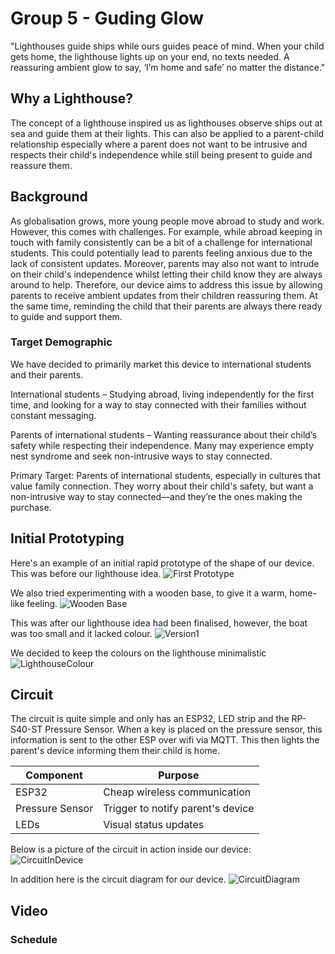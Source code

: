 # Group 5 - Guding Glow

"Lighthouses guide ships while ours guides peace of mind. When your child gets home, the lighthouse lights up on your end, no texts needed. A reassuring ambient glow to say, ‘I’m home and safe’ no matter the distance."

## Why a Lighthouse?
The concept of a lighthouse inspired us as lighthouses observe ships out at sea and guide them at their lights. This can also be applied to a parent-child relationship especially where a parent does not want to be intrusive and respects their child's independence while still being present to guide and reassure them.

## Background 
As globalisation grows, more young people move abroad to study and work. However, this comes with  challenges. For example, while abroad keeping in touch with family consistently can be a bit of a challenge for international students. This could potentially lead to parents feeling anxious due to the lack of consistent updates. Moreover, parents may also not want to intrude on their child's independence whilst letting their child know they are always around to help. Therefore, our device aims to address this issue by allowing parents to receive ambient updates from their children reassuring them. At the same time, reminding the child that their parents are always there ready to guide and support them.

### Target Demographic
We have decided to primarily market this device to international students and their parents.

International students – Studying abroad, living independently for the first time, and looking for a way to stay connected with their families without constant messaging.

Parents of international students – Wanting reassurance about their child’s safety while respecting their independence. Many may experience empty nest syndrome and seek non-intrusive ways to stay connected.

Primary Target: Parents of international students, especially in cultures that value family connection. They worry about their child's safety, but want a non-intrusive way to stay connected—and they’re the ones making the purchase.

## Initial Prototyping 

Here's an example of an initial rapid prototype of the shape of our device. This was before our lighthouse idea.
![First Prototype](Images/Pitch1.jpg)


We also tried experimenting with a wooden base, to give it a warm, home-like feeling.
![Wooden Base](Images/woodbase.jpeg)

This was after our lighthouse idea had been finalised, however, the boat was too small and it lacked colour.
![Version1](Images/initialversion1.jpeg)

We decided to keep the colours on the lighthouse minimalistic
![LighthouseColour](Images/finallighthouse.jpeg)

## Circuit
The circuit is quite simple and only has an ESP32, LED strip and the RP-S40-ST Pressure Sensor. When a key is placed on the pressure sensor, this information is sent to the other ESP over wifi via MQTT. This then lights the parent's device informing them their child is home. 

| Component   | Purpose                                   |
| ----------- | -----------                               |
| ESP32       | Cheap wireless communication              |
| Pressure Sensor | Trigger to notify parent's device     |
| LEDs        |Visual status updates                      |

Below is a picture of the circuit in action inside our device:
![CircuitInDevice](Images/CircuitInDevice.jpeg)

In addition here is the circuit diagram for our device.
![CircuitDiagram](PCB/Screenshot%202025-03-01%20021249.png)

## Video

### Schedule 

